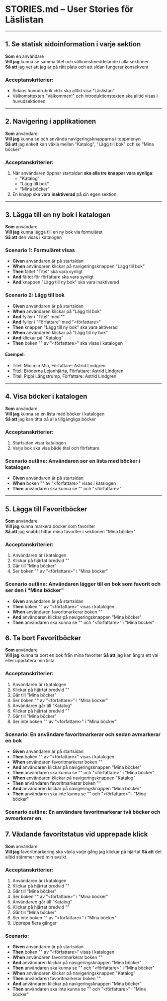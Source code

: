 # STORIES.md – User Stories för Läslistan

---

## 1. Se statisk sidoinformation i varje sektion

**Som** en användare  
**Vill jag** kunna se samma titel och välkomstmeddelande i alla sektioner  
**Så att** jag vet att jag är på rätt plats och att sidan fungerar konsekvent

### Acceptanskriterier:
- Sidans huvudrubrik `<h1>` ska alltid visa "Läslistan"
- Välkomsttexten "Välkommen!" och introduktionstexten ska alltid visas i huvudsektionen

---

## 2. Navigering i applikationen

**Som** användare  
**Vill jag** kunna se och använda navigeringsknapparna i toppmenyn  
**Så att** jag enkelt kan växla mellan "Katalog", "Lägg till bok" och se "Mina böcker"

### Acceptanskriterier:
1. När användaren öppnar startsidan **ska alla tre knappar vara synliga**:
   - "Katalog"
   - "Lägg till bok"
   - "Mina böcker"
2. En knapp ska vara **inaktiverad** på sin egen sektion

---

## 3. Lägga till en ny bok i katalogen

**Som** användare  
**Vill jag** kunna lägga till en ny bok via formuläret  
**Så att** den visas i katalogen

### Scenario 1: Formuläret visas
- **Given** användaren är på startsidan  
- **When** användaren klickar på navigeringsknappen "Lägg till bok"  
- **Then** fältet "Titel" ska vara synligt  
- **And** fältet för författare ska vara synligt  
- **And** knappen "Lägg till ny bok" ska vara inaktiverad  

### Scenario 2: Lägg till bok
- **Given** användaren är på startsidan  
- **When** användaren klickar på "Lägg till bok"  
- **And** fyller i "Titel" med "<titel>"  
- **And** fyller i "Författare" med "<författare>"  
- **Then** knappen "Lägg till ny bok" ska vara aktiverad  
- **When** användaren klickar på "Lägg till ny bok"  
- **And** klickar på "Katalog"  
- **Then** boken "<titel>" av "<författare>" ska visas i katalogen  

#### Exempel:
- Titel: Mio min Mio, Författare: Astrid Lindgren  
- Titel: Bröderna Lejonhjärta, Författare: Astrid Lindgren  
- Titel: Pippi Långstrump, Författare: Astrid Lindgren

---

## 4. Visa böcker i katalogen

**Som** användare  
**Vill jag** kunna se en lista med böcker i katalogen  
**Så att** jag kan titta på alla tillgängliga böcker

### Acceptanskriterier:
1. Startsidan visar katalogen  
2. Varje bok ska visa både titel och författare  

### Scenario outline: Användaren ser en lista med böcker i katalogen
- **Given** användaren är på startsidan  
- **When** boken "<titel>" av "<författare>" visas i katalogen  
- **Then** användaren ska kunna se "<titel>" och "<författare>"  

---

## 5. Lägga till Favoritböcker

**Som** användare  
**Vill jag** kunna markera böcker som favoriter  
**Så att** jag snabbt hittar mina favoriter i sektionen "Mina böcker"

### Acceptanskriterier:
1. Användaren är i katalogen  
2. Klickar på hjärtat bredvid "<titel>"  
3. Går till "Mina böcker"  
4. Ser boken "<titel>" av "<författare>" i "Mina böcker"

### Scenario outline: Användaren lägger till en bok som favorit och ser den i "Mina böcker"
- **Given** användaren är på startsidan  
- **Then** boken "<titel>" av "<författare>" visas i katalogen 
- **When** användaren favoritmarkerar boken "<titel>"
- **And** användaren klickar på navigeringsknappen "Mina böcker"
- **Then** användaren ska kunna se "<titel>" och "<författare>" i "Mina böcker"

## 6. Ta bort Favoritböcker

**Som** användare  
**Vill jag** kunna ta bort en bok från mina favoriter
**Så att** jag kan ångra ett val eller uppdatera min lista

### Acceptanskriterier:
1. Användaren är i katalogen  
2. Klickar på hjärtat bredvid "<titel>"  
3. Går till "Mina böcker"  
4. Ser boken "<titel>" av "<författare>" i "Mina böcker"
5. Användaren går till "Katalog"
6. Klickar på hjärtat bredvid "<titel>" 
7. Går till "Mina böcker"  
8. Ser inte boken "<titel>" av "<författare>" i "Mina böcker"

### Scenario: En användare favoritmarkerar och sedan avmarkerar en bok
- **Given** användaren är på startsidan  
- **Then** boken "<titel>" av "<författare>" visas i katalogen 
- **When** användaren favoritmarkerar boken "<titel>"
- **And** användaren klickar på navigeringsknappen "Mina böcker"
- **Then** användaren ska kunna se "<titel>" och "<författare>" i "Mina böcker"
- **When** användaren klickar på navigeringsknappen "Katalog"
- **Then** användaren favoritmarkerar boken "<titel>"
- **And** användaren klickar på navigeringsknappen "Mina böcker"
- **Then** användaren ska inte kunna se "<titel>" och "<författare>" i "Mina böcker"

### Scenario outline: En användare favoritmarkerar två böcker och avmarkerar en

## 7. Växlande favoritstatus vid upprepade klick

**Som** användare  
**Vill jag** favoritmarkering ska växla varje gång jag klickar på hjärtat
**Så att** det alltid stämmer med min avsikt.

### Acceptanskriterier:
1. Användaren är i katalogen  
2. Klickar på hjärtat bredvid "<titel>"  
3. Går till "Mina böcker"  
4. Ser boken "<titel>" av "<författare>" i "Mina böcker"
5. Användaren går till "Katalog"
6. Klickar på hjärtat bredvid "<titel>" 
7. Går till "Mina böcker"  
8. Ser inte boken "<titel>" av "<författare>" i "Mina böcker"
9. Upprepa flera gånger

### Scenario:
- **Given** användaren är på startsidan  
- **Then** boken "<titel>" av "<författare>" visas i katalogen 
- **When** användaren favoritmarkerar boken "<titel>"
- **And** användaren klickar på navigeringsknappen "Mina böcker"
- **Then** användaren ska kunna se "<titel>" och "<författare>" i "Mina böcker"
- **When** användaren klickar på navigeringsknappen "Katalog"
- **Then** användaren favoritmarkerar boken "<titel>"
- **And** användaren klickar på navigeringsknappen "Mina böcker"
- **Then** användaren ska inte kunna se "<titel>" och "<författare>" i "Mina böcker"




  

